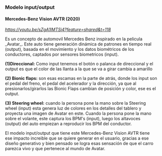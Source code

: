 ### Modelo input/output
#### Mercedes-Benz Vision AVTR (2020)
_https://youtu.be/sZgA1lMTSi4?feature=shared&t=118_
</p>
Es un concepto de automovil Mercedes Benz inspirado en la pelicula _Avatar_.
Este auto tiene generación dinámica de patrones en tiempo real (output), basada en el movimiento y los datos biométricos de los conductores, captados por sensores biometricos (input).
</p>

**(1)Direccional:** Como input tenemos el botón o palanca de direccional y el output es que el color de las llanta a la que se va a girar cambia a amarillo
</p>

**(2) Bionic flaps:** son esas escamas en la parte de atrás, donde los input son el pedal del freno, el pedal del acelerador y la dirección, ya que al presionarlos/girarlos las Bionic Flaps cambian de posición y color, ese es el output.
</p>

**(3) Steering wheel:** cuando la persona pone la mano sobre la Steering wheel (input) esta genera luz de colores en los detalles del tablero y proyecta una imagen de Avatar en este.
Cuando la persona pone la mano sobre el volante, este captura los BPM's (input), luego los altavoces (output) del auto empiezan a reproducir los BPM del conductor.

El modelo input/output que tiene este Mercedes-Benz Vision AVTR tiene ese impacto increible que se quiere generar en el usuario, gracias a ese diseño generativo y bien pensado se logra esas sensación de que el carro parezca vivo y que pertenece al mundo de Avatar.
